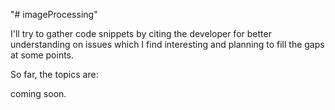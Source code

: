 "# imageProcessing" 

I'll try to gather code snippets by citing the developer for better understanding on issues which I find interesting and 
planning to fill the gaps at some points. 

So far, the topics are:

coming soon.